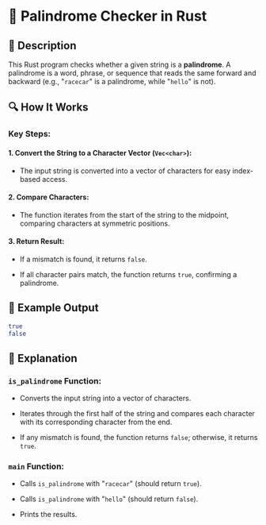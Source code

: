# 📌 Palindrome Checker in Rust
## 🚀 Description
This Rust program checks whether a given string is a **palindrome**. 
A palindrome is a word, phrase, or sequence that reads the same forward and backward (e.g., "`racecar`" is a palindrome, while "`hello`" is not).

## 🔍 How It Works
### Key Steps:
#### 1. Convert the String to a Character Vector (`Vec<char>`):

   - The input string is converted into a vector of characters for easy index-based access.

#### 2. Compare Characters:

   - The function iterates from the start of the string to the midpoint, comparing characters at symmetric positions.

#### 3. Return Result:

   - If a mismatch is found, it returns `false`.

   - If all character pairs match, the function returns `true`, confirming a palindrome.

## 🎯 Example Output
```sh
true
false
```

## 📂 Explanation
### `is_palindrome` Function:
- Converts the input string into a vector of characters.

- Iterates through the first half of the string and compares each character with its corresponding character from the end.

- If any mismatch is found, the function returns `false`; otherwise, it returns `true`.

### `main` Function:
- Calls `is_palindrome` with "`racecar`" (should return `true`).

- Calls `is_palindrome` with "`hello`" (should return `false`).

- Prints the results.

